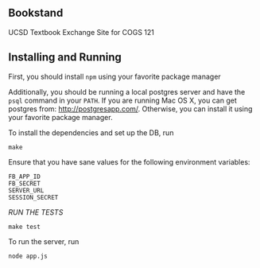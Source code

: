 Bookstand
---------

UCSD Textbook Exchange Site for COGS 121

Installing and Running
----------------------

First, you should install `npm` using your favorite package manager

Additionally, you should be running a local postgres server and have the `psql` command
in your `PATH`. If you are running Mac OS X, you can get postgres from:
http://postgresapp.com/. Otherwise, you can install it using your favorite package manager.

To install the dependencies and set up the DB, run

    make

Ensure that you have sane values for the following environment variables:

    FB_APP_ID
    FB_SECRET
    SERVER_URL
    SESSION_SECRET

*RUN THE TESTS*

    make test

To run the server, run

    node app.js
